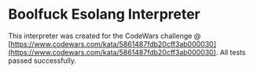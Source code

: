 # Boolfuck Esolang Interpreter

This interpreter was created for the CodeWars challenge @ [https://www.codewars.com/kata/5861487fdb20cff3ab000030](https://www.codewars.com/kata/5861487fdb20cff3ab000030).  All tests passed successfully.
